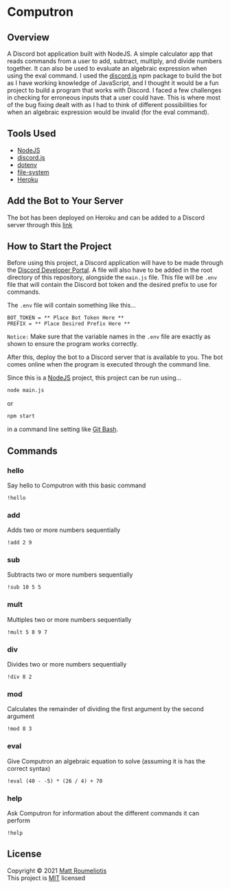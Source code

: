 # Computron

## Overview

A Discord bot application built with NodeJS. A simple calculator app that reads commands from a user to add, subtract, multiply, and divide numbers together. It can also be used to evaluate an algebraic expression when using the eval command. I used the [discord.js](https://discord.js.org/#/) npm package to build the bot as I have working knowledge of JavaScript, and I thought it would be a fun project to build a program that works with Discord. I faced a few challenges in checking for erroneous inputs that a user could have. This is where most of the bug fixing dealt with as I had to think of different possibilities for when an algebraic expression would be invalid (for the eval command).  

## Tools Used

* [NodeJS](https://nodejs.org/en/)
* [discord.js](https://discord.js.org/#/)
* [dotenv](https://www.npmjs.com/package/dotenv)
* [file-system](https://www.npmjs.com/package/file-system)
* [Heroku](https://dashboard.heroku.com/apps)

## Add the Bot to Your Server

The bot has been deployed on Heroku and can be added to a Discord server through this [link](https://discord.com/oauth2/authorize?client_id=858088074877599831&permissions=8&scope=bot)

## How to Start the Project

Before using this project, a Discord application will have to be made through the [Discord Developer Portal](https://discord.com/developers/applications). A file will also have to be added in the root directory of this repository, alongside the `main.js` file. This file will be `.env` file that will contain the Discord bot token and the desired prefix to use for commands.

The `.env` file will contain something like this...

```env
BOT_TOKEN = ** Place Bot Token Here **
PREFIX = ** Place Desired Prefix Here **
```

`Notice:` Make sure that the variable names in the `.env` file are exactly as shown to ensure the program works correctly.

After this, deploy the bot to a Discord server that is available to you. The bot comes online when the program is executed through the command line.

Since this is a [NodeJS](https://nodejs.org/en/) project, this project can be run using...

```bash
node main.js
```

or

```bash
npm start
```

in a command line setting like [Git Bash](https://git-scm.com/downloads).

## Commands

### hello

Say hello to Computron with this basic command

```text
!hello
```

### add

Adds two or more numbers sequentially

```text
!add 2 9
```

### sub

Subtracts two or more numbers sequentially

```text
!sub 10 5 5
```

### mult

Multiples two or more numbers sequentially

```text
!mult 5 8 9 7
```

### div

Divides two or more numbers sequentially

```text
!div 8 2
```

### mod

Calculates the remainder of dividing the first argument by the second argument

```text
!mod 8 3
```

### eval

Give Computron an algebraic equation to solve (assuming it is has the correct syntax)

```text
!eval (40 - -5) * (26 / 4) + 70
```

### help

Ask Computron for information about the different commands it can perform

```text
!help
```

## License

Copyright © 2021 [Matt Roumeliotis](https://github.com/MattRoumo27)  
This project is [MIT](https://github.com/MattRoumo27/Computron/blob/master/LICENSE) licensed
